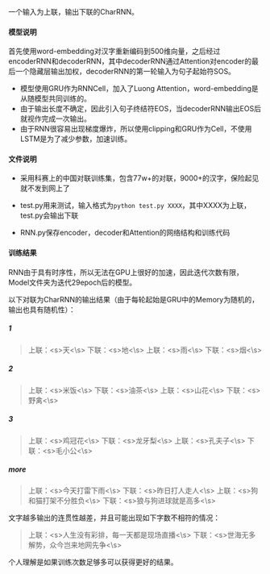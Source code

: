 一个输入为上联，输出下联的CharRNN。

#### 模型说明

首先使用word-embedding对汉字重新编码到500维向量，之后经过encoderRNN和decoderRNN，其中decoderRNN通过Attention对encoder的最后一个隐藏层输出加权，decoderRNN的第一轮输入为句子起始符SOS。

- 模型使用GRU作为RNNCell，加入了Luong Attention，word-embedding是从随模型共同训练的。
- 由于输出长度不确定，因此引入句子终结符EOS，当decoderRNN输出EOS后就视作完成一次输出。
- 由于RNN很容易出现梯度爆炸，所以使用clipping和GRU作为Cell，不使用LSTM是为了减少参数，加速训练。

#### 文件说明

- 采用科赛上的中国对联训练集，包含77w+的对联，9000+的汉字，保险起见就不发到网上了

- test.py用来测试，输入格式为`python test.py XXXX`，其中XXXX为上联，test.py会输出下联
- RNN.py保存encoder，decoder和Attention的网络结构和训练代码

#### 训练结果

RNN由于具有时序性，所以无法在GPU上很好的加速，因此迭代次数有限，Model文件夹为迭代29epoch后的模型。

以下对联为CharRNN的输出结果（由于每轮起始是GRU中的Memory为随机的，输出也具有随机性）：

##### 1

>上联：\<s\>天\<\\s\>
>下联：\<s\>地\<\\s\>
>上联：\<s\>雨\<\\s\>
>下联：\<s\>烟\<\\s\>

##### 2

>上联：\<s\>米饭\<\\s\>
>下联：\<s\>油茶\<\\s\>
>上联：\<s\>山花\<\\s\>
>下联：\<s\>野禽\<\\s\>

##### 3

>上联：\<s\>鸡冠花\<\\s\>
>下联：\<s\>龙牙梨\<\\s\>
>上联：\<s\>孔夫子\<\\s\>
>下联：\<s\>毛小公\<\\s\>

##### more

>上联：\<s\>今天打雷下雨\<\\s\>
>下联：\<s\>昨日打人走人\<\\s\>
>上联：\<s\>狗和猫打架不分胜负\<\\s\>
>下联：\<s\>狼与狗进球就是高多\<\\s\>

文字越多输出的连贯性越差，并且可能出现如下字数不相符的情况：

>上联：\<s\>人生没有彩排，每一天都是现场直播<\s>
>下联：\<s\>世海无多解势，众今岂来地网先争<\s>

个人理解是如果训练次数足够多可以获得更好的结果。